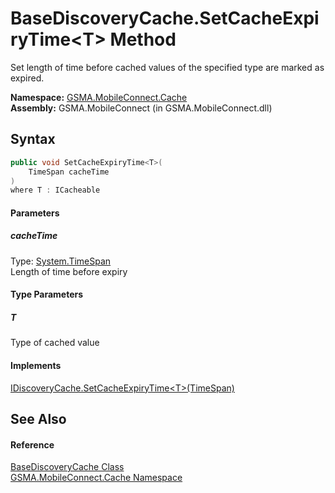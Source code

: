 BaseDiscoveryCache.SetCacheExpiryTime&lt;T> Method
==================================================
Set length of time before cached values of the specified type are marked as expired.

**Namespace:** [GSMA.MobileConnect.Cache][1]  
**Assembly:** GSMA.MobileConnect (in GSMA.MobileConnect.dll)

Syntax
------

```csharp
public void SetCacheExpiryTime<T>(
	TimeSpan cacheTime
)
where T : ICacheable

```

#### Parameters

##### *cacheTime*
Type: [System.TimeSpan][2]  
Length of time before expiry

#### Type Parameters

##### *T*
Type of cached value

#### Implements
[IDiscoveryCache.SetCacheExpiryTime&lt;T>(TimeSpan)][3]  


See Also
--------

#### Reference
[BaseDiscoveryCache Class][4]  
[GSMA.MobileConnect.Cache Namespace][1]  

[1]: ../README.md
[2]: http://msdn.microsoft.com/en-us/library/269ew577
[3]: ../IDiscoveryCache/SetCacheExpiryTime__1.md
[4]: README.md
[5]: ../../_icons/Help.png